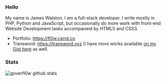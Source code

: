 ### Hello

My name is James Walston, I am a full-stack developer. I write mostly in PHP, Python and JavaScript, but occasionally do more work with front-end Website Development tasks accompaneid by HTML5 and CSS3.

- Portfolio: https://fl0w.carrd.co
- Transword: https://transword.xyz
(I have more works available [on my Gist here](https://gist.github.com/goverfl0w) as well.

### Stats

![goverfl0w github stats](https://github-readme-stats.vercel.app/api?username=goverfl0w&show_icons=true&hide_border=true)
